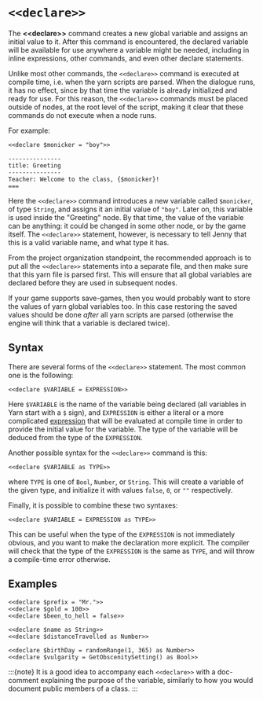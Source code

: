 # `<<declare>>`

The **\<\<declare\>\>** command creates a new global variable and assigns an initial value to it.
After this command is encountered, the declared variable will be available for use anywhere a
variable might be needed, including in inline expressions, other commands, and even other declare
statements.

Unlike most other commands, the `<<declare>>` command is executed at compile time, i.e. when the
yarn scripts are parsed. When the dialogue runs, it has no effect, since by that time the variable
is already initialized and ready for use. For this reason, the `<<declare>>` commands must be
placed outside of nodes, at the root level of the script, making it clear that these commands do
not execute when a node runs.

For example:

```yarn
<<declare $monicker = "boy">>

---------------
title: Greeting
---------------
Teacher: Welcome to the class, {$monicker}!
===
```

Here the `<<declare>>` command introduces a new variable called `$monicker`, of type `String`, and
assigns it an initial value of `"boy"`. Later on, this variable is used inside the "Greeting" node.
By that time, the value of the variable can be anything: it could be changed in some other node, or
by the game itself. The `<<declare>>` statement, however, is necessary to tell Jenny that this is
a valid variable name, and what type it has.

From the project organization standpoint, the recommended approach is to put all the `<<declare>>`
statements into a separate file, and then make sure that this yarn file is parsed first. This will
ensure that all global variables are declared before they are used in subsequent nodes.

If your game supports save-games, then you would probably want to store the values of yarn global
variables too. In this case restoring the saved values should be done *after* all yarn scripts are
parsed (otherwise the engine will think that a variable is declared twice).


## Syntax

There are several forms of the `<<declare>>` statement. The most common one is the following:

```yarn
<<declare $VARIABLE = EXPRESSION>>
```

Here `$VARIABLE` is the name of the variable being declared (all variables in Yarn start with a `$`
sign), and `EXPRESSION` is either a literal or a more complicated [expression] that will be
evaluated at compile time in order to provide the initial value for the variable. The type of the
variable will be deduced from the type of the `EXPRESSION`.

Another possible syntax for the `<<declare>>` command is this:

```yarn
<<declare $VARIABLE as TYPE>>
```

where `TYPE` is one of `Bool`, `Number`, or `String`. This will create a variable of the given type,
and initialize it with values `false`, `0`, or `""` respectively.

Finally, it is possible to combine these two syntaxes:

```yarn
<<declare $VARIABLE = EXPRESSION as TYPE>>
```

This can be useful when the type of the `EXPRESSION` is not immediately obvious, and you want to
make the declaration more explicit. The compiler will check that the type of the `EXPRESSION` is
the same as `TYPE`, and will throw a compile-time error otherwise.


## Examples

```yarn
<<declare $prefix = "Mr.">>
<<declare $gold = 100>>
<<declare $been_to_hell = false>>

<<declare $name as String>>
<<declare $distanceTravelled as Number>>

<<declare $birthDay = randomRange(1, 365) as Number>>
<<declare $vulgarity = GetObscenitySetting() as Bool>>
```

:::{note}
It is a good idea to accompany each `<<declare>>` with a doc-comment explaining the purpose of the
variable, similarly to how you would document public members of a class.
:::


[expression]: ../expressions.md
